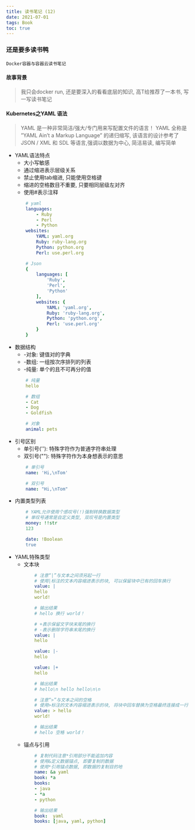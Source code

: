 ```yaml
---
title: 读书笔记 (12)
date: 2021-07-01
tags: Book
toc: true
---
```


### 还是要多读书鸭
    Docker容器与容器云读书笔记

<!-- more -->

#### 故事背景
> 我只会docker run, 还是要深入的看看底层的知识, 高T给推荐了一本书, 写一写读书笔记

#### Kubernetes之YAML 语法
> YAML 是一种非常简洁/强大/专门用来写配置文件的语言！
YAML 全称是 ”YAML Ain’t a Markup Language” 的递归缩写, 该语言的设计参考了 JSON / XML 和 SDL 等语言,强调以数据为中心, 简洁易读, 编写简单
- YAML语法特点
    * 大小写敏感
    * 通过缩进表示层级关系
    * 禁止使用tab缩进, 只能使用空格键
    * 缩进的空格数目不重要, 只要相同层级左对齐
    * 使用#表示注释
    ```yaml
        # yaml
        languages:
            - Ruby
            - Perl
            - Python
        websites:
            YAML: yaml.org
            Ruby: ruby-lang.org
            Python: python.org
            Perl: use.perl.org

        # Json
        {
            languages: [
                'Ruby',
                'Perl',
                'Python'
            ],
            websites: {
                YAML: 'yaml.org',
                Ruby: 'ruby-lang.org',
                Python: 'python.org',
                Perl: 'use.perl.org'
            }
        }
    ```
- 数据结构
    * -对象: 键值对的字典
    * -数组: 一组按次序排列的列表
    * -纯量: 单个的且不可再分的值
    ```yaml
        # 纯量
        hello

        # 数组
        - Cat
        - Dog
        - Goldfish

        # 对象
        animal: pets
    ```
- 引号区别
    * 单引号(''): 特殊字符作为普通字符串处理
    * 双引号(""): 特殊字符作为本身想表示的意思
    ```yaml
        # 单引号
        name: 'Hi,\nTom'

        # 双引号
        name: "Hi,\nTom"
    ```
- 内置类型列表
    ```yaml
        # YAML允许使用个感叹号(!)强制转换数据类型
        # 单叹号通常是自定义类型, 双叹号是内置类型
        money: !!str
        123

        date: !Boolean
        true
    ```
- YAML特殊类型
    * 文本块
        ```yaml
            # 注意“|”与文本之间须另起一行
            # 使用|标注的文本内容缩进表示的块, 可以保留块中已有的回车换行
            value: |
            hello
            world!

            # 输出结果
            # hello 换行 world！

            # +表示保留文字块末尾的换行
            # -表示删除字符串末尾的换行
            value: |
            hello

            value: |-
            hello

            value: |+
            hello

            # 输出结果
            # hello\n hello hello\n\n

            # 注意“>”与文本之间的空格
            # 使用>标注的文本内容缩进表示的块, 将块中回车替换为空格最终连接成一行
            value: > hello
            world!

            # 输出结果
            # hello 空格 world！
        ```
    * 锚点与引用
        ```yaml
            # 复制代码注意*引用部分不能追加内容
            # 使用&定义数据锚点, 即要复制的数据
            # 使用*引用锚点数据, 即数据的复制目的地
            name: &a yaml
            book: *a
            books:
            - java
            - *a
            - python

            # 输出结果
            book:  yaml
            books: [java, yaml, python]
        ```
